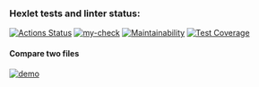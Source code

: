 ### Hexlet tests and linter status:
[![Actions Status](https://github.com/DamperX/frontend-project-lvl2/workflows/hexlet-check/badge.svg)](https://github.com/DamperX/frontend-project-lvl2/actions) [![my-check](https://github.com/DamperX/frontend-project-lvl2/actions/workflows/my-check.yml/badge.svg?branch=main&event=push)](https://github.com/DamperX/frontend-project-lvl2/actions/workflows/my-check.yml) [![Maintainability](https://api.codeclimate.com/v1/badges/8880e93c76e26fd049ce/maintainability)](https://codeclimate.com/github/DamperX/frontend-project-lvl2/maintainability) [![Test Coverage](https://api.codeclimate.com/v1/badges/8880e93c76e26fd049ce/test_coverage)](https://codeclimate.com/github/DamperX/frontend-project-lvl2/test_coverage)



#### Compare two files

[![demo](https://asciinema.org/a/3CNC7CkFIwk8koDubELcQKSo3.svg)](https://asciinema.org/a/3CNC7CkFIwk8koDubELcQKSo3)
